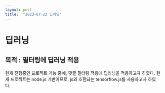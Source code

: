 ```yaml
---
layout: post
title:  "2023-07-23 딥러닝"
---
```

# 딥러닝
## 목적 : 필터링에 딥러닝 적용

현재 진행중인 프로젝트 기능 중에, 댓글 필터링 적용에 딥러닝을 적용하고자 하였다. 현재 프로젝트는 node.js 기반이므로, js와 호환되는 tensorflow.js를 사용하고자 하였다.